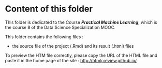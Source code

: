 # Content of this folder
This folder is dedicated to the Course ***Practical Machine Learning***, which is the course 8 of the Data Science Specialization MOOC.

This folder contains the following files : 

 * the source file of the project (.Rmd) and its result (.html) files 
 
 To preview the HTM file correctly, please copy the URL of the HTML file and paste it in the home page of the site : http://htmlpreview.github.io/

